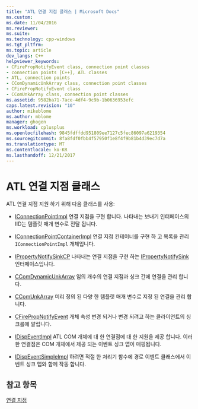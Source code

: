 ```yaml
---
title: "ATL 연결 지점 클래스 | Microsoft Docs"
ms.custom: 
ms.date: 11/04/2016
ms.reviewer: 
ms.suite: 
ms.technology: cpp-windows
ms.tgt_pltfrm: 
ms.topic: article
dev_langs: C++
helpviewer_keywords:
- CFirePropNotifyEvent class, connection point classes
- connection points [C++], ATL classes
- ATL, connection points
- CComDynamicUnkArray class, connection point classes
- CFirePropNotifyEvent class
- CComUnkArray class, connection point classes
ms.assetid: 9582ba71-7ace-4df4-9c9b-1b0636953efc
caps.latest.revision: "10"
author: mikeblome
ms.author: mblome
manager: ghogen
ms.workload: cplusplus
ms.openlocfilehash: 9845fdffdd951809ee7127c5fec86097a6219354
ms.sourcegitcommit: 8fa8fdf0fbb4f57950f1e8f4f9b81b4d39ec7d7a
ms.translationtype: MT
ms.contentlocale: ko-KR
ms.lasthandoff: 12/21/2017
---
```

# <a name="atl-connection-point-classes"></a>ATL 연결 지점 클래스
ATL 연결 지점 지원 하기 위해 다음 클래스를 사용:  
  
-   [IConnectionPointImpl](../atl/reference/iconnectionpointimpl-class.md) 연결 지점을 구현 합니다. 나타내는 보내기 인터페이스의 IID는 템플릿 매개 변수로 전달 됩니다.  
  
-   [IConnectionPointContainerImpl](../atl/reference/iconnectionpointcontainerimpl-class.md) 연결 지점 컨테이너를 구현 하 고 목록을 관리 `IConnectionPointImpl` 개체입니다.  
  
-   [IPropertyNotifySinkCP](../atl/reference/ipropertynotifysinkcp-class.md) 나타내는 연결 지점을 구현 하는 [IPropertyNotifySink](http://msdn.microsoft.com/library/windows/desktop/ms692638) 인터페이스입니다.  
  
-   [CComDynamicUnkArray](../atl/reference/ccomdynamicunkarray-class.md) 임의 개수의 연결 지점과 싱크 간에 연결을 관리 합니다.  
  
-   [CComUnkArray](../atl/reference/ccomunkarray-class.md) 미리 정의 된 다양 한 템플릿 매개 변수로 지정 된 연결을 관리 합니다.  
  
-   [CFirePropNotifyEvent](../atl/reference/cfirepropnotifyevent-class.md) 개체 속성 변경 되거나 변경 되려고 하는 클라이언트의 싱크를에 알립니다.  
  
-   [IDispEventImpl](../atl/reference/idispeventimpl-class.md) ATL COM 개체에 대 한 연결점에 대 한 지원을 제공 합니다. 이러한 연결점은 COM 개체에서 제공 되는 이벤트 싱크 맵이 매핑됩니다.  
  
-   [IDispEventSimpleImpl](../atl/reference/idispeventsimpleimpl-class.md) 하려면 적절 한 처리기 함수에 경로 이벤트 클래스에서 이벤트 싱크 맵와 함께 작동 합니다.  
  
## <a name="see-also"></a>참고 항목  
 [연결 지점](../atl/atl-connection-points.md)

